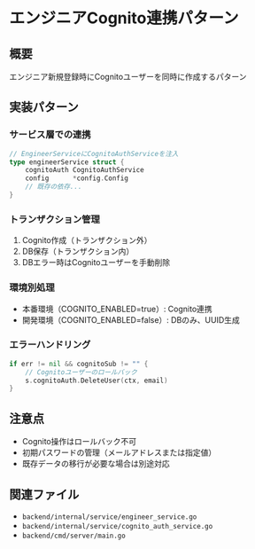 # エンジニアCognito連携パターン

## 概要
エンジニア新規登録時にCognitoユーザーを同時に作成するパターン

## 実装パターン

### サービス層での連携
```go
// EngineerServiceにCognitoAuthServiceを注入
type engineerService struct {
    cognitoAuth CognitoAuthService
    config      *config.Config
    // 既存の依存...
}
```

### トランザクション管理
1. Cognito作成（トランザクション外）
2. DB保存（トランザクション内）
3. DBエラー時はCognitoユーザーを手動削除

### 環境別処理
- 本番環境（COGNITO_ENABLED=true）: Cognito連携
- 開発環境（COGNITO_ENABLED=false）: DBのみ、UUID生成

### エラーハンドリング
```go
if err != nil && cognitoSub != "" {
    // Cognitoユーザーのロールバック
    s.cognitoAuth.DeleteUser(ctx, email)
}
```

## 注意点
- Cognito操作はロールバック不可
- 初期パスワードの管理（メールアドレスまたは指定値）
- 既存データの移行が必要な場合は別途対応

## 関連ファイル
- `backend/internal/service/engineer_service.go`
- `backend/internal/service/cognito_auth_service.go`
- `backend/cmd/server/main.go`